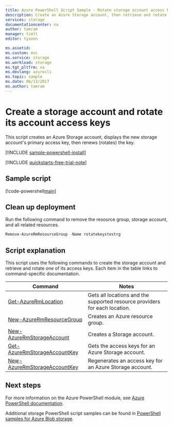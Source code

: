 ```yaml
---
title: Azure PowerShell Script Sample - Rotate storage account access key | Microsoft Docs
description: Create an Azure Storage account, then retrieve and rotate one of its account access keys.
services: storage
documentationcenter: na
author: tamram
manager: timlt
editor: tysonn

ms.assetid:
ms.custom: mvc
ms.service: storage
ms.workload: storage
ms.tgt_pltfrm: na
ms.devlang: azurecli
ms.topic: sample
ms.date: 06/13/2017
ms.author: tamram
---
```


# Create a storage account and rotate its account access keys

This script creates an Azure Storage account, displays the new storage account's primary access key, then renews (rotates) the key.

[!INCLUDE [sample-powershell-install](../../../includes/sample-powershell-install-no-ssh.md)]

[!INCLUDE [quickstarts-free-trial-note](../../../includes/quickstarts-free-trial-note.md)]

## Sample script

[!code-powershell[main](../../../powershell_scripts/storage/rotate-storage-account-keys/rotate-storage-account-keys.ps1 "Rotate storage account keys")]

## Clean up deployment 

Run the following command to remove the resource group, storage account, and all related resources.

```powershell
Remove-AzureRmResourceGroup -Name rotatekeystestrg
```

## Script explanation

This script uses the following commands to create the storage account and retrieve and rotate one of its access keys. Each item in the table links to command-specific documentation.

| Command | Notes |
|---|---|
| [Get-AzureRmLocation](/powershell/module/azurerm.resources/get-azurermlocation) | Gets all locations and the supported resource providers for each location. |
| [New-AzureRmResourceGroup](/powershell/module/azurerm.resources/new-azurermresourcegroup) | Creates an Azure resource group. |
| [New-AzureRmStorageAccount](/powershell/module/azurerm.storage/new-azurermstorageaccount) | Creates a Storage account. |
| [Get-AzureRmStorageAccountKey](/powershell/module/azurerm.storage/get-azurermstorageaccountkey) | Gets the access keys for an Azure Storage account. |
| [New-AzureRmStorageAccountKey](/powershell/module/azurerm.storage/new-azurermstorageaccountkey) | Regenerates an access key for an Azure Storage account. |

## Next steps

For more information on the Azure PowerShell module, see [Azure PowerShell documentation](/powershell/azure/overview).

Additional storage PowerShell script samples can be found in [PowerShell samples for Azure Blob storage](../blobs/storage-samples-blobs-powershell.md).

